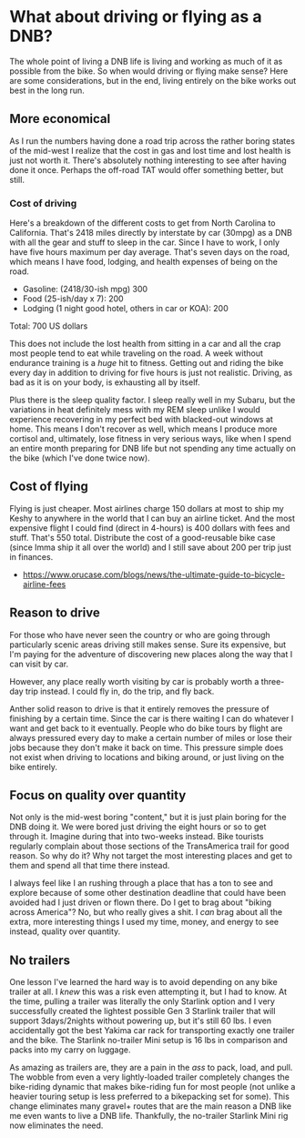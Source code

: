 # What about driving or flying as a DNB?

The whole point of living a DNB life is living and working as much of it as possible from the bike. So when would driving or flying make sense? Here are some considerations, but in the end, living entirely on the bike works out best in the long run.

## More economical

As I run the numbers having done a road trip across the rather boring states of the mid-west I realize that the cost in gas and lost time and lost health is just not worth it. There's absolutely nothing interesting to see after having done it once. Perhaps the off-road TAT would offer something better, but still.

### Cost of driving

Here's a breakdown of the different costs to get from North Carolina to California. That's 2418 miles directly by interstate by car (30mpg) as a DNB with all the gear and stuff to sleep in the car. Since I have to work, I only have five hours maximum per day average. That's seven days on the road, which means I have food, lodging, and health expenses of being on the road.

* Gasoline: (2418/30-ish mpg) 300
* Food (25-ish/day x 7): 200
* Lodging (1 night good hotel, others in car or KOA): 200

Total: 700 US dollars

This does not include the lost health from sitting in a car and all the crap most people tend to eat while traveling on the road. A week without endurance training is a *huge* hit to fitness. Getting out and riding the bike every day in addition to driving for five hours is just not realistic. Driving, as bad as it is on your body, is exhausting all by itself.

Plus there is the sleep quality factor. I sleep really well in my Subaru, but the variations in heat definitely mess with my REM sleep unlike I would experience recovering in my perfect bed with blacked-out windows at home. This means I don't recover as well, which means I produce more cortisol and, ultimately, lose fitness in very serious ways, like when I spend an entire month preparing for DNB life but not spending any time actually on the bike (which I've done twice now).

## Cost of flying

Flying is just cheaper. Most airlines charge 150 dollars at most to ship my Keshy to anywhere in the world that I can buy an airline ticket. And the most expensive flight I could find (direct in 4-hours) is 400 dollars with fees and stuff. That's 550 total. Distribute the cost of a good-reusable bike case (since Imma ship it all over the world) and I still save about 200 per trip just in finances.

* https://www.orucase.com/blogs/news/the-ultimate-guide-to-bicycle-airline-fees

## Reason to drive

For those who have never seen the country or who are going through particularly scenic areas driving still makes sense. Sure its expensive, but I'm paying for the adventure of discovering new places along the way that I can visit by car.

However, any place really worth visiting by car is probably worth a three-day trip instead. I could fly in, do the trip, and fly back.

Anther solid reason to drive is that it entirely removes the pressure of finishing by a certain time. Since the car is there waiting I can do whatever I want and get back to it eventually. People who do bike tours by flight are always pressured every day to make a certain number of miles or lose their jobs because they don't make it back on time. This pressure simple does not exist when driving to locations and biking around, or just living on the bike entirely.

## Focus on quality over quantity

Not only is the mid-west boring "content," but it is just plain boring for the DNB doing it. We were bored just driving the eight hours or so to get through it. Imagine during that into two-weeks instead. Bike tourists regularly complain about those sections of the TransAmerica trail for good reason. So why do it? Why not target the most interesting places and get to them and spend all that time there instead.

I always feel like I an rushing through a place that has a ton to see and explore because of some other destination deadline that could have been avoided had I just driven or flown there. Do I get to brag about "biking across America"? No, but who really gives a shit. I *can* brag about all the extra, more interesting things I used my time, money, and energy to see instead, quality over quantity.

## No trailers

One lesson I've learned the hard way is to avoid depending on any bike trailer at all. I *knew* this was a risk even attempting it, but I had to know. At the time, pulling a trailer was literally the only Starlink option and I very successfully created the lightest possible Gen 3 Starlink trailer that will support 3days/2nights without powering up, but it's still 60 lbs. I even accidentally got the best Yakima car rack for transporting exactly one trailer and the bike. The Starlink no-trailer Mini setup is 16 lbs in comparison and packs into my carry on luggage.

As amazing as trailers are, they are a pain in the *ass* to pack, load, and pull. The wobble from even a very lightly-loaded trailer completely changes the bike-riding dynamic that makes bike-riding fun for most people (not unlike a heavier touring setup is less preferred to a bikepacking set for some). This change eliminates many gravel+ routes that are the main reason a DNB like me even wants to live a DNB life. Thankfully, the no-trailer Starlink Mini rig now eliminates the need.
